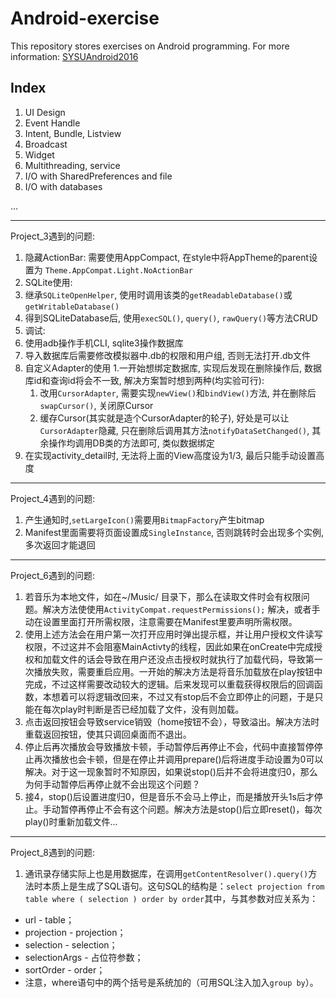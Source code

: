 # Android-exercise

This repository stores exercises on Android programming.
For more information: [SYSUAndroid2016](https://github.com/WideLee/SYSUAndroid2016)

## Index

1. UI Design
2. Event Handle
3. Intent, Bundle, Listview
4. Broadcast
5. Widget
6. Multithreading, service
7. I/O with SharedPreferences and file
8. I/O with databases

...

---

Project_3遇到的问题:

1. 隐藏ActionBar: 需要使用AppCompact, 在style中将AppTheme的parent设置为 `Theme.AppCompat.Light.NoActionBar`
2. SQLite使用: 
  1. 继承`SQLiteOpenHelper`, 使用时调用该类的`getReadableDatabase()`或`getWritableDatabase()`
  2. 得到SQLiteDatabase后, 使用`execSQL()`, `query()`, `rawQuery()`等方法CRUD
3. 调试:
  1. 使用adb操作手机CLI, sqlite3操作数据库
  2. 导入数据库后需要修改模拟器中.db的权限和用户组, 否则无法打开.db文件
4. 自定义Adapter的使用
  1.一开始想绑定数据库, 实现后发现在删除操作后, 数据库id和查询id将会不一致, 解决方案暂时想到两种(均实验可行):
    1. 改用`CursorAdapter`, 需要实现`newView()`和`bindView()`方法, 并在删除后`swapCursor()`, 关闭原Cursor
    2. 缓存Cursor(其实就是造个CursorAdapter的轮子), 好处是可以让`CursorAdapter`隐藏, 只在删除后调用其方法`notifyDataSetChanged()`, 其余操作均调用DB类的方法即可, 类似数据绑定
5. 在实现activity_detail时, 无法将上面的View高度设为1/3, 最后只能手动设置高度

---

Project_4遇到的问题:

1. 产生通知时,`setLargeIcon()`需要用`BitmapFactory`产生bitmap
2. Manifest里面需要将页面设置成`SingleInstance`, 否则跳转时会出现多个实例, 多次返回才能退回

---

Project_6遇到的问题:

1. 若音乐为本地文件，如在~/Music/ 目录下，那么在读取文件时会有权限问题。解决方法使使用`ActivityCompat.requestPermissions();` 解决，或者手动在设置里面打开所需权限，注意需要在Manifest里要声明所需权限。
2. 使用上述方法会在用户第一次打开应用时弹出提示框，并让用户授权文件读写权限，不过这并不会阻塞MainActivty的线程，因此如果在onCreate中完成授权和加载文件的话会导致在用户还没点击授权时就执行了加载代码，导致第一次播放失败，需要重启应用。一开始的解决方法是将音乐加载放在play按钮中完成，不过这样需要改动较大的逻辑。后来发现可以重载获得权限后的回调函数，本想着可以将逻辑改回来，不过又有stop后不会立即停止的问题，于是只能在每次play时判断是否已经加载了文件，没有则加载。
3. 点击返回按钮会导致service销毁（home按钮不会），导致溢出。解决方法时重载返回按钮，使其只调回桌面而不退出。
4. 停止后再次播放会导致播放卡顿，手动暂停后再停止不会，代码中直接暂停停止再次播放也会卡顿，但是在停止并调用prepare()后将进度手动设置为0可以解决。对于这一现象暂时不知原因，如果说stop()后并不会将进度归0，那么为何手动暂停后再停止就不会出现这个问题？
5. 接4，stop()后设置进度归0，但是音乐不会马上停止，而是播放开头1s后才停止。手动暂停再停止不会有这个问题。解决方法是stop()后立即reset()，每次play()时重新加载文件...

---

Project_8遇到的问题:

1. 通讯录存储实际上也是用数据库，在调用`getContentResolver().query()`方法时本质上是生成了SQL语句。这句SQL的结构是：`select projection from table where ( selection ) order by order`其中，与其参数对应关系为：
  * url - table；
  * projection - projection；
  * selection - selection；
  * selectionArgs - 占位符参数；
  * sortOrder - order；
  * 注意，where语句中的两个括号是系统加的（可用SQL注入加入`group by`）。

